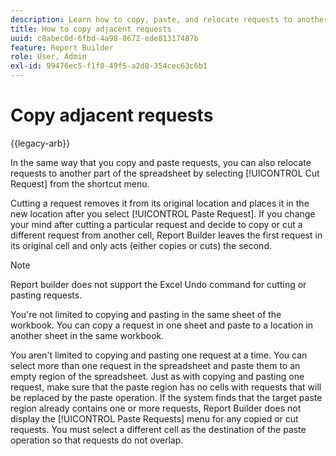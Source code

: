 ```yaml
---
description: Learn how to copy, paste, and relocate requests to another part of the spreadsheet.
title: How to copy adjacent requests
uuid: c8abec0d-6fbd-4a98-8672-ede81317487b
feature: Report Builder
role: User, Admin
exl-id: 99476ec5-f1f0-49f5-a2d8-354cec63c6b1
---
```

# Copy adjacent requests

{{legacy-arb}}

In the same way that you copy and paste requests, you can also relocate requests to another part of the spreadsheet by selecting [!UICONTROL Cut Request] from the shortcut menu.

Cutting a request removes it from its original location and places it in the new location after you select [!UICONTROL Paste Request]. If you change your mind after cutting a particular request and decide to copy or cut a different request from another cell, Report Builder leaves the first request in its original cell and only acts (either copies or cuts) the second.

>[!NOTE]
>
>Report builder does not support the Excel Undo command for cutting or pasting requests.

You're not limited to copying and pasting in the same sheet of the workbook. You can copy a request in one sheet and paste to a location in another sheet in the same workbook.

You aren't limited to copying and pasting one request at a time. You can select more than one request in the spreadsheet and paste them to an empty region of the spreadsheet. Just as with copying and pasting one request, make sure that the paste region has no cells with requests that will be replaced by the paste operation. If the system finds that the target paste region already contains one or more requests, Report Builder does not display the [!UICONTROL Paste Requests] menu for any copied or cut requests. You must select a different cell as the destination of the paste operation so that requests do not overlap.
